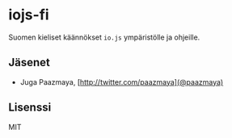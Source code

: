 # iojs-fi

Suomen kieliset käännökset `io.js` ympäristölle ja ohjeille.

## Jäsenet

* Juga Paazmaya, [http://twitter.com/paazmaya](@paazmaya)

## Lisenssi

MIT

